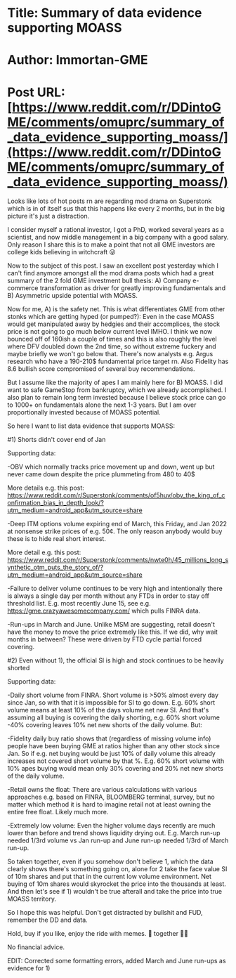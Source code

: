 # Title: Summary of data evidence supporting MOASS
# Author: Immortan-GME
# Post URL: [https://www.reddit.com/r/DDintoGME/comments/omuprc/summary_of_data_evidence_supporting_moass/](https://www.reddit.com/r/DDintoGME/comments/omuprc/summary_of_data_evidence_supporting_moass/)


Looks like lots of hot posts rn are regarding mod drama on Superstonk which is in of itself sus that this happens like every 2 months, but in the big picture it's just a distraction.

I consider myself a rational investor, I got a PhD, worked several years as a scientist, and now middle management in a big company with a good salary. Only reason I share this is to make a point that not all GME investors are college kids believing in witchcraft 😜

Now to the subject of this post. I saw an excellent post yesterday which I can't find anymore amongst all the mod drama posts which had a great summary of the 2 fold GME investment bull thesis: A) Company e-commerce transformation as driver for greatly improving fundamentals and B) Asymmetric upside potential with MOASS.

Now for me, A) is the safety net. This is what differentiates GME from other stonks which are getting hyped (or pumped?): Even in the case MOASS would get manipulated away by hedgies and their accomplices, the stock price is not going to go much below current level IMHO. I think we now bounced off of 160ish a couple of times and this is also roughly the level where DFV doubled down the 2nd time, so without extreme fuckery and maybe briefly we won't go below that. There's now analysts e.g. Argus research who have a 190-210$ fundamental price target rn. Also Fidelity has 8.6 bullish score compromised of several buy recommendations.

But l assume like the majority of apes I am mainly here for B)  MOASS. I did want to safe GameStop from bankruptcy, which we already accomplished. I also plan to remain long term invested because I believe stock price can go to 1000+ on fundamentals alone the next 1-3 years. But I am over proportionally invested because of MOASS potential.

So here I want to list data evidence that supports MOASS:


#1) Shorts didn't cover end of Jan

Supporting data:

-OBV which normally tracks price movement up and down, went up but never came down despite the price plummeting from 480 to 40$

More details e.g. this post:
https://www.reddit.com/r/Superstonk/comments/of5huv/obv_the_king_of_confirmation_bias_in_depth_look/?utm_medium=android_app&utm_source=share


-Deep ITM options volume expiring end of March, this Friday, and Jan 2022 at nonsense strike prices of e.g. 50¢. The only reason anybody would buy these is to hide real short interest. 

More detail e.g. this post:
https://www.reddit.com/r/Superstonk/comments/nwte0h/45_millions_long_synthetic_otm_puts_the_story_of/?utm_medium=android_app&utm_source=share


-Failure to deliver volume continues to be very high and intentionally there is always a single day per month without any FTDs in order to stay off threshold list. E.g. most recently June 15, see e.g. https://gme.crazyawesomecompany.com/ which pulls FINRA data.

-Run-ups in March and June. Unlike MSM are suggesting, retail doesn't have the money to move the price extremely like this. If we did, why wait months in between? These were driven by FTD cycle partial forced covering.


#2) Even without 1), the official SI is high and stock continues to be heavily shorted

Supporting data:

-Daily short volume from FINRA. Short volume is >50% almost every day since Jan, so with that it is impossible for SI to go down. E.g. 60% short volume means at least 10% of the days volume net new SI. And that's assuming all buying is covering the daily shorting, e.g. 60% short volume -40% covering leaves 10% net new shorts of the daily volume. But:

-Fidelity daily buy ratio shows that (regardless of missing volume info) people have been buying GME at ratios higher than any other stock since Jan. So if e.g. net buying would be just 10% of daily volume this already increases not covered short volume by that %. E.g. 60% short volume with 10% apes buying would mean only 30% covering and 20% net new shorts of the daily volume.

-Retail owns the float: There are various calculations with various approaches e.g. based on FINRA, BLOOMBERG terminal, survey, but no matter which method it is hard to imagine retail not at least owning the entire free float. Likely much more.

-Extremely low volume: Even the higher volume days recently are much lower than before and trend shows liquidity drying out. E.g. March run-up needed 1/3rd volume vs Jan run-up and June run-up needed 1/3rd of March run-up.

So taken together, even if you somehow don't believe 1, which the data clearly shows there's something going on, alone for 2 take the face value SI of 10m shares and put that in the current low volume environment. Net buying of 10m shares would skyrocket the price into the thousands at least. And then let's see if 1) wouldn't be true afterall and take the price into true MOASS territory.

So I hope this was helpful. Don't get distracted by bullshit and FUD, remember the DD and data.

Hold, buy if you like, enjoy the ride with memes. 🦧 together 💪🏻

No financial advice.


EDIT: Corrected some formatting errors, added March and June run-ups as evidence for 1)